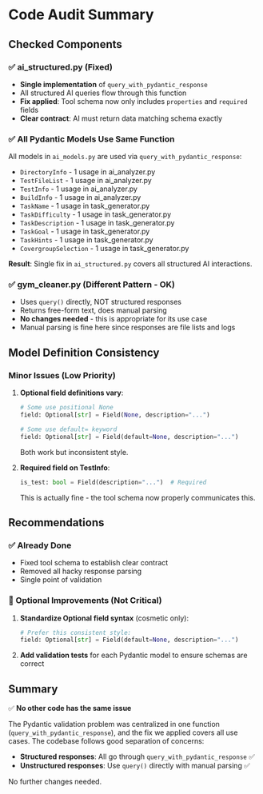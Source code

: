 # Code Audit Summary

## Checked Components

### ✅ ai_structured.py (Fixed)
- **Single implementation** of `query_with_pydantic_response`
- All structured AI queries flow through this function
- **Fix applied**: Tool schema now only includes `properties` and `required` fields
- **Clear contract**: AI must return data matching schema exactly

### ✅ All Pydantic Models Use Same Function
All models in `ai_models.py` are used via `query_with_pydantic_response`:
- `DirectoryInfo` - 1 usage in ai_analyzer.py
- `TestFileList` - 1 usage in ai_analyzer.py  
- `TestInfo` - 1 usage in ai_analyzer.py
- `BuildInfo` - 1 usage in ai_analyzer.py
- `TaskName` - 1 usage in task_generator.py
- `TaskDifficulty` - 1 usage in task_generator.py
- `TaskDescription` - 1 usage in task_generator.py
- `TaskGoal` - 1 usage in task_generator.py
- `TaskHints` - 1 usage in task_generator.py
- `CovergroupSelection` - 1 usage in task_generator.py

**Result**: Single fix in `ai_structured.py` covers all structured AI interactions.

### ✅ gym_cleaner.py (Different Pattern - OK)
- Uses `query()` directly, NOT structured responses
- Returns free-form text, does manual parsing
- **No changes needed** - this is appropriate for its use case
- Manual parsing is fine here since responses are file lists and logs

## Model Definition Consistency

### Minor Issues (Low Priority)

1. **Optional field definitions vary**:
   ```python
   # Some use positional None
   field: Optional[str] = Field(None, description="...")
   
   # Some use default= keyword  
   field: Optional[str] = Field(default=None, description="...")
   ```
   Both work but inconsistent style.

2. **Required field on TestInfo**:
   ```python
   is_test: bool = Field(description="...")  # Required
   ```
   This is actually fine - the tool schema now properly communicates this.

## Recommendations

### ✅ Already Done
- Fixed tool schema to establish clear contract
- Removed all hacky response parsing
- Single point of validation

### 📝 Optional Improvements (Not Critical)

1. **Standardize Optional field syntax** (cosmetic only):
   ```python
   # Prefer this consistent style:
   field: Optional[str] = Field(default=None, description="...")
   ```

2. **Add validation tests** for each Pydantic model to ensure schemas are correct

## Summary

✅ **No other code has the same issue**

The Pydantic validation problem was centralized in one function (`query_with_pydantic_response`), and the fix we applied covers all use cases. The codebase follows good separation of concerns:

- **Structured responses**: All go through `query_with_pydantic_response` ✅
- **Unstructured responses**: Use `query()` directly with manual parsing ✅

No further changes needed.
